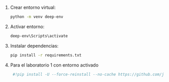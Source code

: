 1. Crear entorno virtual:
   ```bash
   python -m venv deep-env
   ```

2. Activar entorno:
    ```bash
    deep-env\Scripts\activate

    ```

3. Instalar dependencias:
    ```bash
    pip install -r requirements.txt

    ```

4. Para el laboratorio 1 con entorno activado
   ```bash
    #!pip install -U --force-reinstall --no-cache https://github.com/johnhw/jhwutils/zipball/master
    ```
